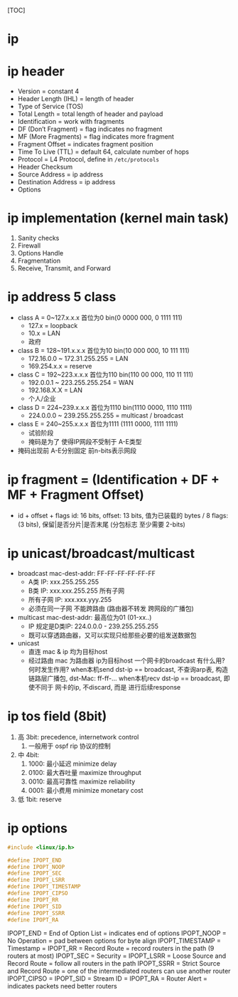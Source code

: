 [TOC]
# ip
# ip header
+ Version = constant 4
+ Header Length (IHL) = length of header
+ Type of Service (TOS)
+ Total Length = total length of header and payload
+ Identification = work with fragments
+ DF (Don’t Fragment) = flag indicates no fragment
+ MF (More Fragments) = flag indicates more fragment
+ Fragment Offset = indicates fragment position
+ Time To Live (TTL) = default 64, calculate number of hops
+ Protocol = L4 Protocol, define in `/etc/protocols`
+ Header Checksum
+ Source Address = ip address
+ Destination Address = ip address
+ Options

# ip implementation (kernel main task)
1. Sanity checks
2. Firewall
3. Options Handle
4. Fragmentation
5. Receive, Transmit, and Forward

# ip address 5 class
+ class A = 0~127.x.x.x 首位为0 bin(0 0000 000, 0 1111 111)
    + 127.x = loopback
    + 10.x  = LAN
    + 政府
+ class B = 128~191.x.x.x 首位为10 bin(10 000 000, 10 111 111)
    + 172.16.0.0 ~ 172.31.255.255 = LAN
    + 169.254.x.x = reserve
+ class C = 192~223.x.x.x 首位为110 bin(110 00 000, 110 11 111)
    + 192.0.0.1 ~ 223.255.255.254 = WAN
    + 192.168.X.X = LAN
    + 个人/企业
+ class D = 224~239.x.x.x 首位为1110 bin(1110 0000, 1110 1111)
    + 224.0.0.0 ~ 239.255.255.255 = multicast / broadcast
+ class E = 240~255.x.x.x 首位为1111 (1111 0000, 1111 1111)
    + 试验阶段
    + 掩码是为了 使得IP网段不受制于 A-E类型
+ 掩码出现前 A-E分别固定 前n-bits表示网段

# ip fragment = (Identification + DF + MF + Fragment Offset)
+ id + offset + flags
id:     16 bits,
offset: 13 bits,  值为已装载的 bytes / 8
flags:  (3 bits), 保留|是否分片|是否末尾 (分包标志 至少需要 2-bits)

# ip unicast/broadcast/multicast
+ broadcast mac-dest-addr: FF-FF-FF-FF-FF-FF
    + A类 IP: xxx.255.255.255
    + B类 IP: xxx.xxx.255.255 所有子网
    + 所有子网 IP: xxx.xxx.yyy.255
    + 必须在同一子网 不能跨路由 (路由器不转发 跨网段的广播包)
+ multicast mac-dest-addr: 最高位为01 (01-xx..)
    + IP 规定是D类IP: 224.0.0.0 - 239.255.255.255
    + 既可以穿透路由器，又可以实现只给那些必要的组发送数据包
+ unicast
    + 直连 mac & ip 均为目标host
    + 经过路由 mac 为路由器 ip为目标host
一个网卡的broadcast 有什么用? 何时发生作用?
    when本机send dst-ip == broadcast, 不查询arp表, 构造链路层广播包, dst-Mac: ff-ff-...
    when本机recv dst-ip == broadcast, 即使不同于 网卡的ip, 不discard, 而是 进行后续response

# ip tos field (8bit)
1. 高 3bit: precedence, internetwork control
    1. 一般用于 ospf rip 协议的控制
2. 中 4bit:
    1. 1000: 最小延迟   minimize delay
    2. 0100: 最大吞吐量 maximize throughput
    3. 0010: 最高可靠性 maximize reliability
    4. 0001: 最小费用   minimize monetary cost
3. 低 1bit: reserve

# ip options
```c++
#include <linux/ip.h>

#define IPOPT_END
#define IPOPT_NOOP
#define IPOPT_SEC
#define IPOPT_LSRR
#define IPOPT_TIMESTAMP
#define IPOPT_CIPSO
#define IPOPT_RR
#define IPOPT_SID
#define IPOPT_SSRR
#define IPOPT_RA
```
IPOPT_END       = End of Option List = indicates end of options
IPOPT_NOOP      = No Operation = pad between options for byte align
IPOPT_TIMESTAMP = Timestamp =
IPOPT_RR        = Record Route = record routers in the path (9 routers at most)
IPOPT_SEC       = Security =
IPOPT_LSRR      = Loose Source and Record Route = follow all routers in the path
IPOPT_SSRR      = Strict Source and Record Route = one of the intermediated routers can use another router
IPOPT_CIPSO     =
IPOPT_SID       = Stream ID =
IPOPT_RA        = Router Alert = indicates packets need better routers